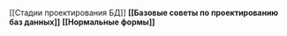 [[Стадии проектирования БД]]
**[[Базовые советы по проектированию баз данных]]**
**[[Нормальные формы]]**
